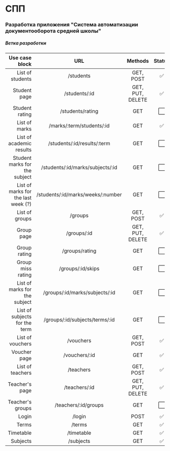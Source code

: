  # СПП
 
 ### Разработка приложения "Система автоматизации документооборота средней школы"

 ##### Ветка разработки


|                      Use case block |                URL                |     Methods      |        Status        |
|------------------------------------:|:---------------------------------:|:----------------:|:--------------------:|
|                    List of students |             /students             |    GET, POST     |  :white_check_mark:  |
|                        Student page |           /students/:id           | GET, PUT, DELETE |  :white_check_mark:  |
|                      Student rating |         /students/rating          |       GET        | :white_large_square: |
|                       List of marks |     /marks/:term/students/:id     |       GET        |  :white_check_mark:  |
|            List of academic results |    /students/:id/results/:term    |       GET        | :white_large_square: |
|       Student marks for the subject | /students/:id/marks/subjects/:id  |       GET        | :white_large_square: |
| List of marks for the last week (?) | /students/:id/marks/weeks/:number |       GET        | :white_large_square: |
|                      List of groups |              /groups              |    GET, POST     |  :white_check_mark:  |
|                          Group page |            /groups/:id            | GET, PUT, DELETE |  :white_check_mark:  |
|                        Group rating |          /groups/rating           |       GET        | :white_large_square: |
|                   Group miss rating |         /groups/:id/skips         |       GET        | :white_large_square: |
|       List of marks for the subject |  /groups/:id/marks/subjects/:id   |       GET        | :white_large_square: |
|       List of subjects for the term |  /groups/:id/subjects/terms/:id   |       GET        | :white_large_square: |
|                    List of vouchers |             /vouchers             |    GET, POST     |  :white_check_mark:  |
|                        Voucher page |           /vouchers/:id           |       GET        |  :white_check_mark:  |
|                    List of teachers |             /teachers             |    GET, POST     |  :white_check_mark:  |
|                      Teacher's page |           /teachers/:id           | GET, PUT, DELETE |  :white_check_mark:  |
|                    Teacher's groups |       /teachers/:id/groups        |       GET        | :white_large_square: |
|                               Login |              /login               |       POST       |  :white_check_mark:  |
|                               Terms |              /terms               |       GET        |  :white_check_mark:  |
|                           Timetable |            /timetable             |       GET        |  :white_check_mark:  |
|                            Subjects |             /subjects             |       GET        |  :white_check_mark:  |